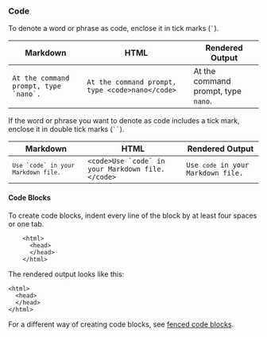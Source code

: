 ### Code

To denote a word or phrase as code, enclose it in tick marks (`` ` ``).

| Markdown | HTML | Rendered Output |
| -------- | ---- | --------------- |
| ``At the command prompt, type `nano`.`` | `At the command prompt, type <code>nano</code> ` | At the command prompt, type `nano`. |

If the word or phrase you want to denote as code includes a tick mark, enclose it in double tick marks (<code>``</code>).

| Markdown | HTML | Rendered Output |
| -------- | ---- | --------------- |
| <code>``Use `code` in your Markdown file.``</code> | ``<code>Use `code` in your Markdown file.</code>`` | <code>Use `code` in your Markdown file.</code> |

#### Code Blocks

To create code blocks, indent every line of the block by at least four spaces or one tab.

```
    <html>
      <head>
      </head>
    </html>
```

The rendered output looks like this:

    <html>
      <head>
      </head>
    </html>

For a different way of creating code blocks, see [fenced code blocks](#fenced-code-blocks).
